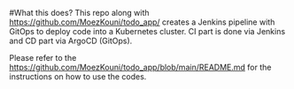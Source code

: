 #What this does?
This repo along with https://github.com/MoezKouni/todo_app/ creates a Jenkins pipeline with GitOps to deploy code into a Kubernetes cluster. CI part is done via Jenkins and CD part via ArgoCD (GitOps).

Please refer to the https://github.com/MoezKouni/todo_app/blob/main/README.md for the instructions on how to use the codes.
